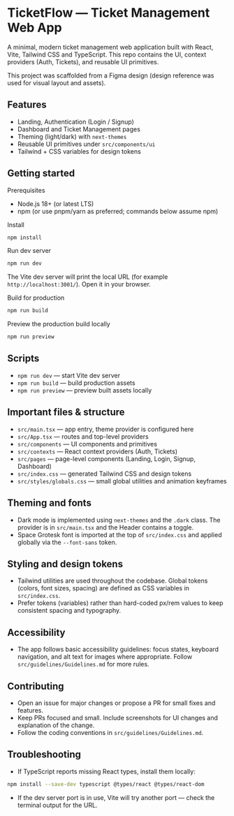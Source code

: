# TicketFlow — Ticket Management Web App

A minimal, modern ticket management web application built with React, Vite, Tailwind CSS and TypeScript. This repo contains the UI, context providers (Auth, Tickets), and reusable UI primitives.

This project was scaffolded from a Figma design (design reference was used for visual layout and assets).

## Features

- Landing, Authentication (Login / Signup)
- Dashboard and Ticket Management pages
- Theming (light/dark) with `next-themes`
- Reusable UI primitives under `src/components/ui`
- Tailwind + CSS variables for design tokens

## Getting started

Prerequisites

- Node.js 18+ (or latest LTS)
- npm (or use pnpm/yarn as preferred; commands below assume npm)

Install

```bash
npm install
```

Run dev server

```bash
npm run dev
```

The Vite dev server will print the local URL (for example `http://localhost:3001/`). Open it in your browser.

Build for production

```bash
npm run build
```

Preview the production build locally

```bash
npm run preview
```

## Scripts

- `npm run dev` — start Vite dev server
- `npm run build` — build production assets
- `npm run preview` — preview built assets locally

## Important files & structure

- `src/main.tsx` — app entry, theme provider is configured here
- `src/App.tsx` — routes and top-level providers
- `src/components` — UI components and primitives
- `src/contexts` — React context providers (Auth, Tickets)
- `src/pages` — page-level components (Landing, Login, Signup, Dashboard)
- `src/index.css` — generated Tailwind CSS and design tokens
- `src/styles/globals.css` — small global utilities and animation keyframes

## Theming and fonts

- Dark mode is implemented using `next-themes` and the `.dark` class. The provider is in `src/main.tsx` and the Header contains a toggle.
- Space Grotesk font is imported at the top of `src/index.css` and applied globally via the `--font-sans` token.

## Styling and design tokens

- Tailwind utilities are used throughout the codebase. Global tokens (colors, font sizes, spacing) are defined as CSS variables in `src/index.css`.
- Prefer tokens (variables) rather than hard-coded px/rem values to keep consistent spacing and typography.

## Accessibility

- The app follows basic accessibility guidelines: focus states, keyboard navigation, and alt text for images where appropriate. Follow `src/guidelines/Guidelines.md` for more rules.

## Contributing

- Open an issue for major changes or propose a PR for small fixes and features.
- Keep PRs focused and small. Include screenshots for UI changes and explanation of the change.
- Follow the coding conventions in `src/guidelines/Guidelines.md`.

## Troubleshooting

- If TypeScript reports missing React types, install them locally:

```bash
npm install --save-dev typescript @types/react @types/react-dom
```

- If the dev server port is in use, Vite will try another port — check the terminal output for the URL.


